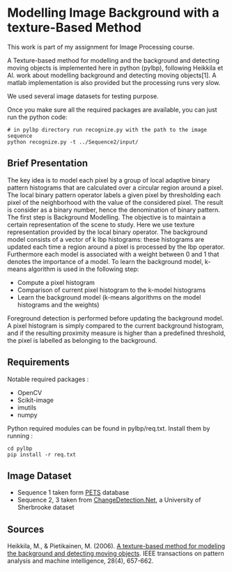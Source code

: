 # Modelling Image Background with a texture-Based Method

This work is part of my assignment for Image Processing course.

A Texture-based method for modelling and the background and detecting moving objects is implemented here in python (pylbp), following Heikkila et Al. work about modelling background and detecting moving objects[1].
A matlab implementation is also provided but the processing runs very slow.

We used several image datasets for testing purpose.

Once you make sure all the required packages are available, you can just run the python code:

```
# in pylbp directory run recognize.py with the path to the image sequence
python recognize.py -t ../Sequence2/input/
```

##  Brief Presentation

The key idea is to model each pixel by a group of local adaptive binary pattern histograms that are calculated over a circular region around a pixel. 
The local binary pattern operator labels a given pixel by thresholding each pixel of the neighborhood with the value of the considered pixel. The result is consider as a binary number, hence the denomination of binary pattern.
The first step is Background Modelling. The objective is to maintain a certain representation of the scene to study. Here we use texture representation provided by the local binary operator.
The background model consists of a vector of k lbp histograms: these histograms are updated each time a region around a pixel is processed by the lbp operator. Furthermore each model is associated with a weight between 0 and 1 that denotes the importance of a model.
To learn the background model, k-means algorithm is used in the following step:

* Compute a pixel histogram
* Comparison of current pixel histogram to the k-model histograms
* Learn the background model (k-means algorithms on the model histograms and the weights)

Foreground detection is performed before updating the background model. A pixel histogram is simply compared to the current background histogram, and if the resulting proximity measure is higher than a predefined threshold, the pixel is labelled as belonging to the background.

## Requirements

Notable required packages : 

* OpenCV
* Scikit-image
* imutils
* numpy

Python required modules can be found in pylbp/req.txt. 
Install them by running : 

```
cd pylbp
pip install -r req.txt
```

## Image Dataset

* Sequence 1 taken form [PETS](http://ftp.pets.rdg.ac.uk/pub/PETS2001/) database
* Sequence 2, 3 taken from [ChangeDetection.Net](http://wordpress-jodoin.dmi.usherb.ca/static/dataset/baseline/), a University of Sherbrooke dataset

## Sources

Heikkila, M., & Pietikainen, M. (2006). [A texture-based method for modeling the background and detecting moving objects](http://aiweb.techfak.uni-bielefeld.de/files/BackgroundSubstraction.pdf). IEEE transactions on pattern analysis and machine intelligence, 28(4), 657-662.
